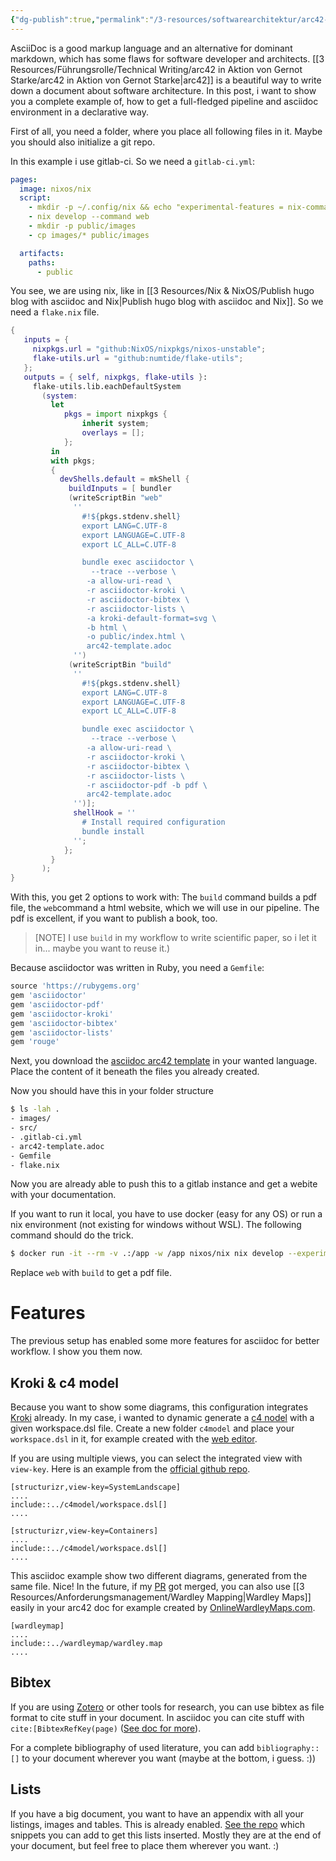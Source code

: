```yaml
---
{"dg-publish":true,"permalink":"/3-resources/softwarearchitektur/arc42-in-ascii-doc/arc42-in-ascii-doc/","tags":["blog"],"created":"2024-07-07T12:55:03.316+02:00","updated":"2024-07-07T13:49:38.261+02:00"}
---
```



AsciiDoc is a good markup language and an alternative for dominant markdown, which has some flaws for software developer and architects. [[3 Resources/Führungsrolle/Technical Writing/arc42 in Aktion von Gernot Starke/arc42 in Aktion von Gernot Starke\|arc42]] is a beautiful way to write down a document about software architecture. In this post, i want to show you a complete example of, how to get a full-fledged pipeline and asciidoc environment in a declarative way.

First of all, you need a folder, where you place all following files in it. Maybe you should also initialize a git repo.

 In this example i use gitlab-ci. So we need a `gitlab-ci.yml`:
 
```yaml
pages:
  image: nixos/nix
  script:
    - mkdir -p ~/.config/nix && echo "experimental-features = nix-command flakes" >> ~/.config/nix/nix.conf && nix-channel --update
    - nix develop --command web
    - mkdir -p public/images
    - cp images/* public/images

  artifacts:
    paths:
      - public
```

You see, we are using nix, like in [[3 Resources/Nix & NixOS/Publish hugo blog with asciidoc and Nix\|Publish hugo blog with asciidoc and Nix]]. So we need a `flake.nix` file.

```nix
{
   inputs = {
     nixpkgs.url = "github:NixOS/nixpkgs/nixos-unstable";
     flake-utils.url = "github:numtide/flake-utils";
   };
   outputs = { self, nixpkgs, flake-utils }:
     flake-utils.lib.eachDefaultSystem
       (system:
         let
            pkgs = import nixpkgs {
                inherit system;
                overlays = [];
            };
         in
         with pkgs;
         {
           devShells.default = mkShell {
             buildInputs = [ bundler
             (writeScriptBin "web"
              ''
                #!${pkgs.stdenv.shell}
                export LANG=C.UTF-8
                export LANGUAGE=C.UTF-8
                export LC_ALL=C.UTF-8

                bundle exec asciidoctor \
                  --trace --verbose \
                 -a allow-uri-read \
                 -r asciidoctor-kroki \
                 -r asciidoctor-bibtex \
                 -r asciidoctor-lists \
                 -a kroki-default-format=svg \
                 -b html \
                 -o public/index.html \
                 arc42-template.adoc
              '')
             (writeScriptBin "build"
              ''
                #!${pkgs.stdenv.shell}
                export LANG=C.UTF-8
                export LANGUAGE=C.UTF-8
                export LC_ALL=C.UTF-8

                bundle exec asciidoctor \
                  --trace --verbose \
                 -a allow-uri-read \
                 -r asciidoctor-kroki \
                 -r asciidoctor-bibtex \
                 -r asciidoctor-lists \
                 -r asciidoctor-pdf -b pdf \
                 arc42-template.adoc
              '')];
              shellHook = ''
                # Install required configuration
                bundle install
              '';
            };
         }
       );
}
```

With this, you get 2 options to work with: The `build` command builds a pdf file, the `web`command a html website, which we will use in our pipeline. The pdf is excellent, if you want to publish a book, too. 

>[NOTE]
> I use `build` in my workflow to write scientific paper, so i let it in... maybe you want to reuse it.)

Because asciidoctor was written in Ruby, you need a `Gemfile`:

```ruby
source 'https://rubygems.org'
gem 'asciidoctor'
gem 'asciidoctor-pdf'
gem 'asciidoctor-kroki'
gem 'asciidoctor-bibtex'
gem 'asciidoctor-lists'
gem 'rouge'
```

Next, you download the [asciidoc arc42 template](https://arc42.org/download) in your wanted language. Place the content of it beneath the files you already created.

Now you should have this in your folder structure

```bash
$ ls -lah .
- images/
- src/
- .gitlab-ci.yml
- arc42-template.adoc
- Gemfile
- flake.nix
```

Now you are already able to push this to a gitlab instance and get a webite with your documentation.

If you want to run it local, you have to use docker (easy for any OS) or run a nix environment (not existing for windows without WSL).
The following command should do the trick.

```bash
$ docker run -it --rm -v .:/app -w /app nixos/nix nix develop --experimental-features 'nix-command flakes' --command web
```

Replace `web` with `build` to get a pdf file.

# Features

The previous setup has enabled some more features for asciidoc for better workflow. I show you them now.

## Kroki & c4 model

Because you want to show some diagrams, this configuration integrates [Kroki](https://kroki.io) already. In my case, i wanted to dynamic generate a [c4 nodel](https://c4model.com) with a given workspace.dsl file. Create a new folder `c4model` and place your `workspace.dsl` in it, for example created with the [web editor](https://structurizr.com/dsl).

If you are using multiple views, you can select the integrated view with `view-key`. Here is an example from the [official github repo](https://github.com/structurizr/examples/blob/main/dsl/big-bank-plc/workspace.dsl).

```asciidoc
[structurizr,view-key=SystemLandscape]
....
include::../c4model/workspace.dsl[]
....

[structurizr,view-key=Containers]
....
include::../c4model/workspace.dsl[]
....
```

This asciidoc example show two different diagrams, generated from the same file. Nice!
In the future, if my [PR](https://github.com/yuzutech/kroki/pull/1684) got merged, you can also use [[3 Resources/Anforderungsmanagement/Wardley Mapping\|Wardley Maps]] easily in your arc42 doc for example created by [OnlineWardleyMaps.com](https://onlinewardleymaps.com).

```asciidoc
[wardleymap]
....
include::../wardleymap/wardley.map
....
```

## Bibtex

If you are using [Zotero](https://retorque.re/zotero-better-bibtex/) or other tools for research, you can use bibtex as file format to cite stuff in your document. In asciidoc you can cite stuff with `cite:[BibtexRefKey(page)` ([See doc for more](https://github.com/asciidoctor/asciidoctor-bibtex?tab=readme-ov-file#macros)).

For a complete bibliography of used literature, you can add `bibliography::[]` to your document wherever you want (maybe at the bottom, i guess. :))

## Lists

If you have a big document, you want to have an appendix with all your listings, images and tables. This is already enabled. [See the repo](https://github.com/Alwinator/asciidoctor-lists?tab=readme-ov-file#code) which snippets you can add to get this lists inserted. Mostly they are at the end of your document, but feel free to place them wherever you want. :)
